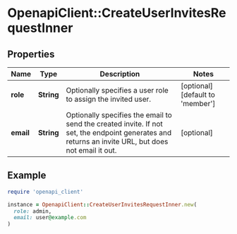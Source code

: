 # OpenapiClient::CreateUserInvitesRequestInner

## Properties

| Name | Type | Description | Notes |
| ---- | ---- | ----------- | ----- |
| **role** | **String** | Optionally specifies a user role to assign the invited user.  | [optional][default to &#39;member&#39;] |
| **email** | **String** | Optionally specifies the email to send the created invite. If not set, the endpoint generates and returns an invite URL, but does not email it out.  | [optional] |

## Example

```ruby
require 'openapi_client'

instance = OpenapiClient::CreateUserInvitesRequestInner.new(
  role: admin,
  email: user@example.com
)
```

